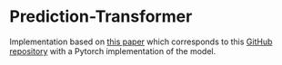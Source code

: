 # Prediction-Transformer

Implementation based on [this paper](https://doi.org/10.1145/3447548.3467401) which corresponds to this [GitHub repository](https://github.com/gzerveas/mvts_transformer) with a Pytorch implementation of the model.
